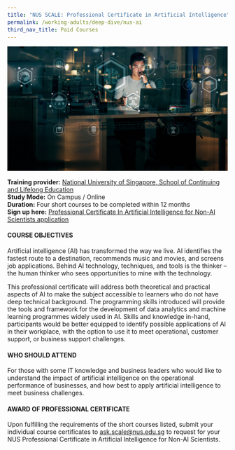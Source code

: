 ```yaml
---
title: "NUS SCALE: Professional Certificate in Artificial Intelligence"
permalink: /working-adults/deep-dive/nus-ai
third_nav_title: Paid Courses
---
```

![Alt text for image on Isomer site](/images/nus-ai.jpg)

**Training provider:** [National University of Singapore, School of Continuing and Lifelong Education](https://scale.nus.edu.sg/)  
**Study Mode:** On Campus / Online  
**Duration:** Four short courses to be completed within 12 months  
**Sign up here:** [Professional Certificate In Artificial Intelligence for Non-AI Scientists application](https://scale.nus.edu.sg/programmes/executive-courses/certificates-at-nus/professional-certificates/professional-certificate-in-artificial-intelligence-for-non-ai-scientists)

#### COURSE OBJECTIVES
Artificial intelligence (AI) has transformed the way we live. AI identifies the fastest route to a destination, recommends music and movies, and screens job applications. Behind AI technology, techniques, and tools is the thinker – the human thinker who sees opportunities to mine with the technology.

This professional certificate will address both theoretical and practical aspects of AI to make the subject accessible to learners who do not have deep technical background. The programming skills introduced will provide the tools and framework for the development of data analytics and machine learning programmes widely used in AI. Skills and knowledge in-hand, participants would be better equipped to identify possible applications of AI in their workplace, with the option to use it to meet operational, customer support, or business support challenges.  

#### WHO SHOULD ATTEND
For those with some IT knowledge and business leaders who would like to understand the impact of artificial intelligence on the operational performance of businesses, and how best to apply artificial intelligence to meet business challenges.

#### AWARD OF PROFESSIONAL CERTIFICATE
Upon fulfilling the requirements of the short courses listed, submit your individual course certificates to ask.scale@nus.edu.sg to request for your NUS Professional Certificate in Artificial Intelligence for Non-AI Scientists.